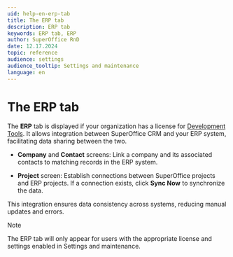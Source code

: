 ```yaml
---
uid: help-en-erp-tab
title: The ERP tab
description: ERP tab
keywords: ERP tab, ERP
author: SuperOffice RnD
date: 12.17.2024
topic: reference
audience: settings
audience_tooltip: Settings and maintenance
language: en
---
```


# The ERP tab

The **ERP** tab is displayed if your organization has a license for [Development Tools][1]. It allows integration between SuperOffice CRM and your ERP system, facilitating data sharing between the two.

* **Company** and **Contact** screens: Link a company and its associated contacts to matching records in the ERP system.

* **Project** screen: Establish connections between SuperOffice projects and ERP projects. If a connection exists, click **Sync Now** to synchronize the data.

This integration ensures data consistency across systems, reducing manual updates and errors.

> [!NOTE]
> The ERP tab will only appear for users with the appropriate license and settings enabled in Settings and maintenance.

<!-- Referenced links -->
[1]: ../../../../../en/admin/license/expander-services/tool-box.md
